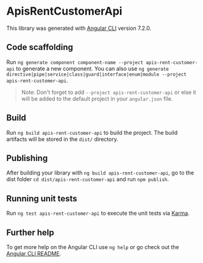 # ApisRentCustomerApi

This library was generated with [Angular CLI](https://github.com/angular/angular-cli) version 7.2.0.

## Code scaffolding

Run `ng generate component component-name --project apis-rent-customer-api` to generate a new component. You can also use `ng generate directive|pipe|service|class|guard|interface|enum|module --project apis-rent-customer-api`.

> Note: Don't forget to add `--project apis-rent-customer-api` or else it will be added to the default project in your `angular.json` file.

## Build

Run `ng build apis-rent-customer-api` to build the project. The build artifacts will be stored in the `dist/` directory.

## Publishing

After building your library with `ng build apis-rent-customer-api`, go to the dist folder `cd dist/apis-rent-customer-api` and run `npm publish`.

## Running unit tests

Run `ng test apis-rent-customer-api` to execute the unit tests via [Karma](https://karma-runner.github.io).

## Further help

To get more help on the Angular CLI use `ng help` or go check out the [Angular CLI README](https://github.com/angular/angular-cli/blob/master/README.md).
